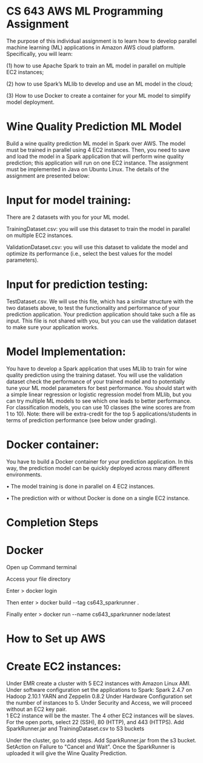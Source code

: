 # CS 643 AWS ML Programming Assignment

The purpose of this individual assignment is to learn how to develop parallel machine learning (ML) applications in Amazon AWS cloud platform. Specifically, you will learn: 

(1) how to use Apache Spark to train an ML model in parallel on multiple EC2 instances; 

(2) how to use Spark’s MLlib to develop and use an ML model in the cloud; 

(3) How to use Docker to create a container for your ML model to simplify model deployment. 

# Wine Quality Prediction ML Model

Build a wine quality prediction ML model in Spark over AWS. The model must be trained in parallel using 4 EC2 instances. Then, you need to save and load the model in a Spark application that will perform wine quality prediction; this application will run on one EC2 instance. The assignment must be implemented in Java on Ubuntu Linux. The details of the assignment are presented below: 

# Input for model training: 

There are 2 datasets with you for your ML model. 

TrainingDataset.csv: you will use this dataset to train the model in parallel on multiple EC2 instances. 

ValidationDataset.csv: you will use this dataset to validate the model and optimize its performance (i.e., select the best values for the model parameters).

# Input for prediction testing:

TestDataset.csv. We will use this file, which has a similar structure with the two datasets above, to test the functionality and performance of your prediction application. Your prediction application should take such a file as input. This file is not shared with you, but you can use the validation dataset to make sure your application works. 


# Model Implementation: 

You have to develop a Spark application that uses MLlib to train for wine quality prediction using the training dataset. You will use the validation dataset check the performance of your trained model and to potentially tune your ML model parameters for best performance. You should start with a simple linear regression or logistic regression model from MLlib, but you can try multiple ML models to see which one leads to better performance. For classification models, you can use 10 classes (the wine scores are from 1 to 10). Note: there will be extra-credit for the top 5 applications/students in terms of prediction performance (see below under grading). 

# Docker container: 

You have to build a Docker container for your prediction application. In this way, the prediction model can be quickly deployed across many different environments. 

• The model training is done in parallel on 4 EC2 instances. 

• The prediction with or without Docker is done on a single EC2 instance. 



# Completion Steps 

# Docker 

Open up Command terminal 

Access your file directory 

Enter > docker login

Then enter > docker build --tag cs643_sparkrunner .

Finally enter > docker run --name cs643_sparkrunner node:latest


# How to Set up AWS 


# Create EC2 instances:
Under EMR create a cluster with 5 EC2 instances with Amazon Linux AMI.
Under software configuration set the applications to Spark: Spark 2.4.7 on Hadoop 2.10.1 YARN and Zeppelin 0.8.2
Under Hardware Configuration set the number of instances to 5. 
Under Security and Access, we will proceed without an EC2 key pair.  
1 EC2 instance will be the master. The 4 other EC2 instances will be slaves. 
For the open ports, select 22 (SSH), 80 (HTTP), and 443 (HTTPS).
Add SparkRunner.jar and TrainingDataset.csv to S3 buckets 

Under the cluster, go to add steps. 
Add SparkRunner.jar from the s3 bucket. 
SetAction on Failure to "Cancel and Wait". 
Once the SparkRunner is uploaded it will give the Wine Quality Prediction. 

